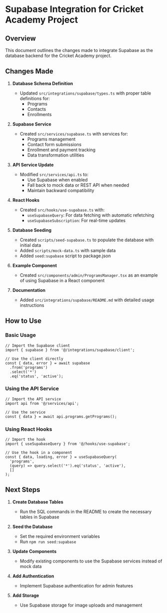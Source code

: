 # Supabase Integration for Cricket Academy Project

## Overview

This document outlines the changes made to integrate Supabase as the database backend for the Cricket Academy project.

## Changes Made

1. **Database Schema Definition**
   - Updated `src/integrations/supabase/types.ts` with proper table definitions for:
     - Programs
     - Contacts
     - Enrollments

2. **Supabase Service**
   - Created `src/services/supabase.ts` with services for:
     - Programs management
     - Contact form submissions
     - Enrollment and payment tracking
     - Data transformation utilities

3. **API Service Update**
   - Modified `src/services/api.ts` to:
     - Use Supabase when enabled
     - Fall back to mock data or REST API when needed
     - Maintain backward compatibility

4. **React Hooks**
   - Created `src/hooks/use-supabase.ts` with:
     - `useSupabaseQuery`: For data fetching with automatic refetching
     - `useSupabaseSubscription`: For real-time updates

5. **Database Seeding**
   - Created `scripts/seed-supabase.ts` to populate the database with initial data
   - Added `scripts/mock-data.ts` with sample data
   - Added `seed:supabase` script to package.json

6. **Example Component**
   - Created `src/components/admin/ProgramsManager.tsx` as an example of using Supabase in a React component

7. **Documentation**
   - Added `src/integrations/supabase/README.md` with detailed usage instructions

## How to Use

### Basic Usage

```tsx
// Import the Supabase client
import { supabase } from '@/integrations/supabase/client';

// Use the client directly
const { data, error } = await supabase
  .from('programs')
  .select('*')
  .eq('status', 'active');
```

### Using the API Service

```tsx
// Import the API service
import api from '@/services/api';

// Use the service
const { data } = await api.programs.getPrograms();
```

### Using React Hooks

```tsx
// Import the hook
import { useSupabaseQuery } from '@/hooks/use-supabase';

// Use the hook in a component
const { data, loading, error } = useSupabaseQuery(
  'programs',
  (query) => query.select('*').eq('status', 'active'),
  []
);
```

## Next Steps

1. **Create Database Tables**
   - Run the SQL commands in the README to create the necessary tables in Supabase

2. **Seed the Database**
   - Set the required environment variables
   - Run `npm run seed:supabase`

3. **Update Components**
   - Modify existing components to use the Supabase services instead of mock data

4. **Add Authentication**
   - Implement Supabase authentication for admin features

5. **Add Storage**
   - Use Supabase storage for image uploads and management